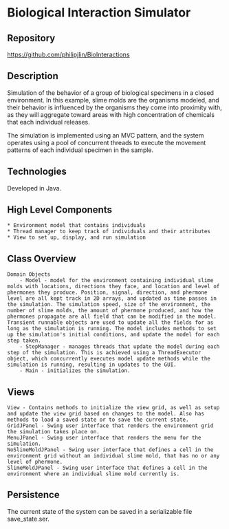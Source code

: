 # Biological Interaction Simulator


## Repository
<https://github.com/philipjlin/BioInteractions>


## Description
Simulation of the behavior of a group of biological specimens in a closed environment. In this example, slime molds are the organisms modeled, and their behavior is influenced by the organisms they come into proximity with, as they will aggregate toward areas with high concentration of chemicals that each individual releases.

The simulation is implemented using an MVC pattern, and the system operates using a pool of concurrent threads to execute the movement patterns of each individual specimen in the sample.


## Technologies
Developed in Java.


## High Level Components
    * Environment model that contains individuals
    * Thread manager to keep track of individuals and their attributes
    * View to set up, display, and run simulation


## Class Overview
    Domain Objects
        - Model - model for the environment containing individual slime molds with locations, directions they face, and location and level of phermones they produce. Position, signal, direction, and phermone level are all kept track in 2D arrays, and updated as time passes in the simulation. The simulation speed, size of the environment, the number of slime molds, the amount of phermone produced, and how the phermones propagate are all field that can be modified in the model. Transient runnable objects are used to update all the fields for as long as the simulation is running. The model includes methods to set up the simulation's initial conditions, and update the model for each step taken. 
        - StepManager - manages threads that update the model during each step of the simulation. This is achieved using a ThreadExecutor object, which concurrently executes model update methods while the simulation is running, resulting in updates to the GUI. 
        - Main - initializes the simulation.


## Views
    View - Contains methods to initialize the view grid, as well as setup and update the view grid based on changes to the model. Also has methods to load a saved state or to save the current state.
    GridJPanel - Swing user interface that renders the environment grid the simulation takes place on.
    MenuJPanel - Swing user interface that renders the menu for the simulation.
    NoSlimeMoldJPanel - Swing user interface that defines a cell in the environment grid without an individual slime mold, that has no or any level of phermone.
    SlimeMoldJPanel - Swing user interface that defines a cell in the environment where an individual slime mold currently is.


## Persistence
The current state of the system can be saved in a serializable file save_state.ser.
